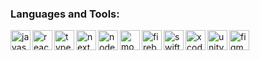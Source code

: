 ### Languages and Tools:

<img align="left" alt="javascript" height="32" width="32" src="https://cdn.simpleicons.org/javascript/gray" />
<img align="left" alt="react" height="32" width="32" src="https://cdn.simpleicons.org/react/gray" />
<img align="left" alt="typescript" height="32" width="32" src="https://cdn.simpleicons.org/typescript/gray" />
<img align="left" alt="next" height="32" width="32" src="https://cdn.simpleicons.org/nextdotjs/gray" />
<img align="left" alt="nodejs" height="32" width="32" src="https://cdn.simpleicons.org/nodedotjs/gray" />
<img align="left" alt="mongodb" height="32" width="32" src="https://cdn.simpleicons.org/mongodb/gray" />
<img align="left" alt="firebase" height="32" width="32" src="https://cdn.simpleicons.org/firebase/gray" />
<img align="left" alt="swift" height="32" width="32" src="https://cdn.simpleicons.org/swift/gray" />
<img align="left" alt="xcode" height="32" width="32" src="https://cdn.simpleicons.org/xcode/gray" />
<img align="left" alt="unity" height="32" width="32" src="https://cdn.simpleicons.org/unity/gray" />
<img align="left" alt="figma" height="32" width="32" src="https://cdn.simpleicons.org/figma/gray" />
